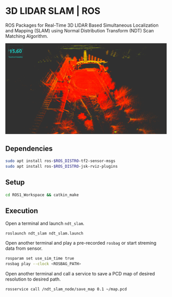 # 3D LIDAR SLAM | ROS

ROS Packages for Real-Time 3D LIDAR Based Simultaneous Localization and Mapping (SLAM) using Normal Distribution Transform (NDT) Scan Matching Algorithm.

![3D-LIDAR-SLAM](3D-LIDAR-SLAM.png)

## Dependencies
```bash
sudo apt install ros-$ROS_DISTRO-tf2-sensor-msgs
sudo apt install ros-$ROS_DISTRO-jsk-rviz-plugins
```

## Setup
```bash
cd ROS1_Workspace && catkin_make
```

## Execution
Open a terminal and launch `ndt_slam`.
```bash
roslaunch ndt_slam ndt_slam.launch
```
Open another terminal and play a pre-recorded `rosbag` or start streming data from sensor.
```bash
rosparam set use_sim_time true
rosbag play --clock <ROSBAG_PATH>
```
Open another terminal and call a service to save a PCD map of desired resolution to desired path.
```bash
rosservice call /ndt_slam_node/save_map 0.1 ~/map.pcd
```
